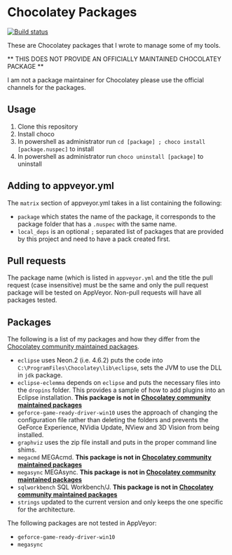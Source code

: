 Chocolatey Packages
===================

[![Build status](https://ci.appveyor.com/api/projects/status/squ0aowdwyqffbc3?svg=true)](https://ci.appveyor.com/project/trajano/choco-packages)

These are Chocolatey packages that I wrote to manage some of my tools.

** THIS DOES NOT PROVIDE AN OFFICIALLY MAINTAINED CHOCOLATEY PACKAGE **

I am not a package maintainer for Chocolatey please use the official channels for the packages.

## Usage

1. Clone this repository
2. Install choco
3. In powershell as administrator run `cd [package] ; choco install [package.nuspec]` to install
4. In powershell as administrator run `choco uninstall [package]` to uninstall

## Adding to appveyor.yml

The `matrix` section of appveyor.yml takes in a list containing the following:

* `package` which states the name of the package, it corresponds to the package folder that has a `.nuspec` with the same name.
* `local_deps` is an optional `;` separated list of packages that are provided by this project and need to have a pack created first.

## Pull requests

The package name (which is listed in `appveyor.yml` and the title the pull request (case insensitive) must be the same and only the pull request package will be tested on AppVeyor.  Non-pull requests will have all packages tested.

## Packages

The following is a list of my packages and how they differ from the [Chocolatey community maintained packages][].

* `eclipse` uses Neon.2 (i.e. 4.6.2) puts the code into `C:\ProgramFiles\Chocolatey\lib\eclipse`, sets the JVM to use the DLL in `jdk` package.
* `eclipse-eclemma` depends on `eclipse` and puts the necessary files into the `dropins` folder.  This provides a sample of how to add plugins into an Eclipse installation.  **This package is not in [Chocolatey community maintained packages]**
* `geforce-game-ready-driver-win10` uses the approach of changing the configuration file rather than deleting the folders and prevents the GeForce Experience, NVidia Update, NView and 3D Vision from being installed.
* `graphviz` uses the zip file install and puts in the proper command line shims.
* `megacmd` MEGAcmd. **This package is not in [Chocolatey community maintained packages]**
* `megasync` MEGAsync. **This package is not in [Chocolatey community maintained packages]**
* `sqlworkbench` SQL Workbench/J. **This package is not in [Chocolatey community maintained packages]**
* `strings` updated to the current version and only keeps the one specific for the architecture.

The following packages are not tested in AppVeyor:

* `geforce-game-ready-driver-win10`
* `megasync`

[Chocolatey community maintained packages]: https://chocolatey.org/packages/
